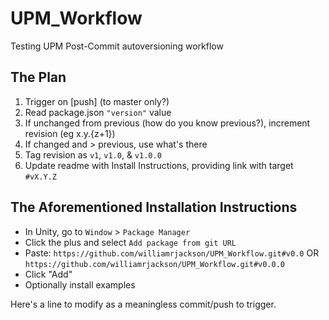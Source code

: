 # UPM_Workflow
Testing UPM Post-Commit autoversioning workflow

## The Plan

1. Trigger on [push] (to master only?)
2. Read package.json `"version"` value
3. If unchanged from previous (how do you know previous?), increment revision (eg x.y.{z+1})
4. If changed and > previous, use what's there
5. Tag revision as `v1`, `v1.0`, & `v1.0.0`
6. Update readme with Install Instructions, providing link with target `#vX.Y.Z`

## The Aforementioned Installation Instructions

- In Unity, go to `Window` > `Package Manager`
- Click the plus and select `Add package from git URL`
- Paste:
 `https://github.com/williamrjackson/UPM_Workflow.git#v0.0`
 OR
 `https://github.com/williamrjackson/UPM_Workflow.git#v0.0.0`
- Click "Add"
- Optionally install examples

Here's a line to modify as a meaningless commit/push to trigger.
